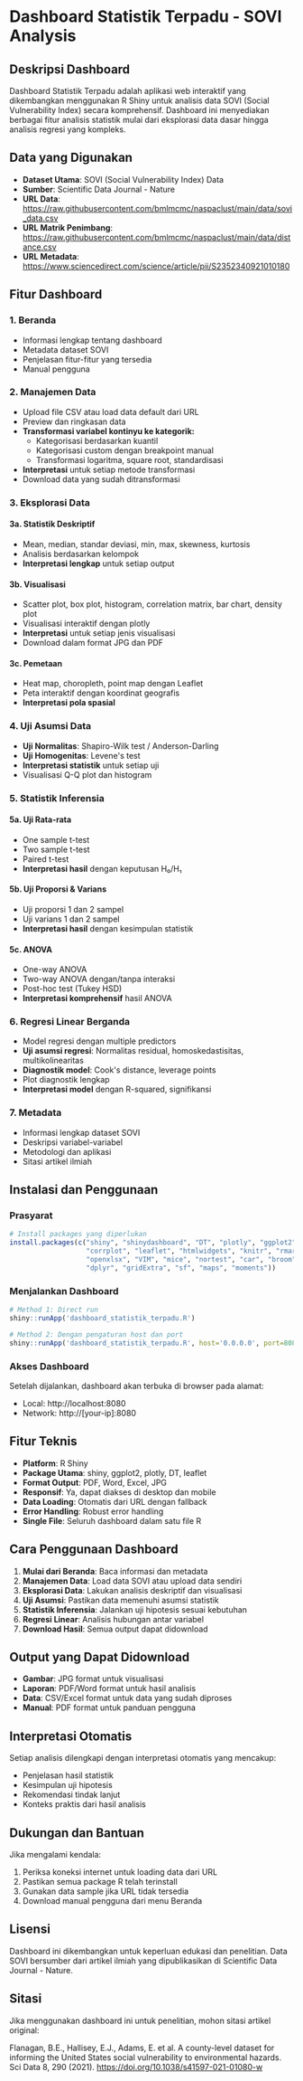# Dashboard Statistik Terpadu - SOVI Analysis

## Deskripsi Dashboard

Dashboard Statistik Terpadu adalah aplikasi web interaktif yang dikembangkan menggunakan R Shiny untuk analisis data SOVI (Social Vulnerability Index) secara komprehensif. Dashboard ini menyediakan berbagai fitur analisis statistik mulai dari eksplorasi data dasar hingga analisis regresi yang kompleks.

## Data yang Digunakan

- **Dataset Utama**: SOVI (Social Vulnerability Index) Data
- **Sumber**: Scientific Data Journal - Nature
- **URL Data**: https://raw.githubusercontent.com/bmlmcmc/naspaclust/main/data/sovi_data.csv
- **URL Matrik Penimbang**: https://raw.githubusercontent.com/bmlmcmc/naspaclust/main/data/distance.csv
- **URL Metadata**: https://www.sciencedirect.com/science/article/pii/S2352340921010180

## Fitur Dashboard

### 1. Beranda
- Informasi lengkap tentang dashboard
- Metadata dataset SOVI
- Penjelasan fitur-fitur yang tersedia
- Manual pengguna

### 2. Manajemen Data
- Upload file CSV atau load data default dari URL
- Preview dan ringkasan data
- **Transformasi variabel kontinyu ke kategorik:**
  - Kategorisasi berdasarkan kuantil
  - Kategorisasi custom dengan breakpoint manual
  - Transformasi logaritma, square root, standardisasi
- **Interpretasi** untuk setiap metode transformasi
- Download data yang sudah ditransformasi

### 3. Eksplorasi Data

#### 3a. Statistik Deskriptif
- Mean, median, standar deviasi, min, max, skewness, kurtosis
- Analisis berdasarkan kelompok
- **Interpretasi lengkap** untuk setiap output

#### 3b. Visualisasi
- Scatter plot, box plot, histogram, correlation matrix, bar chart, density plot
- Visualisasi interaktif dengan plotly
- **Interpretasi** untuk setiap jenis visualisasi
- Download dalam format JPG dan PDF

#### 3c. Pemetaan
- Heat map, choropleth, point map dengan Leaflet
- Peta interaktif dengan koordinat geografis
- **Interpretasi pola spasial**

### 4. Uji Asumsi Data
- **Uji Normalitas**: Shapiro-Wilk test / Anderson-Darling
- **Uji Homogenitas**: Levene's test
- **Interpretasi statistik** untuk setiap uji
- Visualisasi Q-Q plot dan histogram

### 5. Statistik Inferensia

#### 5a. Uji Rata-rata
- One sample t-test
- Two sample t-test
- Paired t-test
- **Interpretasi hasil** dengan keputusan H₀/H₁

#### 5b. Uji Proporsi & Varians
- Uji proporsi 1 dan 2 sampel
- Uji varians 1 dan 2 sampel
- **Interpretasi hasil** dengan kesimpulan statistik

#### 5c. ANOVA
- One-way ANOVA
- Two-way ANOVA dengan/tanpa interaksi
- Post-hoc test (Tukey HSD)
- **Interpretasi komprehensif** hasil ANOVA

### 6. Regresi Linear Berganda
- Model regresi dengan multiple predictors
- **Uji asumsi regresi**: Normalitas residual, homoskedastisitas, multikolinearitas
- **Diagnostik model**: Cook's distance, leverage points
- Plot diagnostik lengkap
- **Interpretasi model** dengan R-squared, signifikansi

### 7. Metadata
- Informasi lengkap dataset SOVI
- Deskripsi variabel-variabel
- Metodologi dan aplikasi
- Sitasi artikel ilmiah

## Instalasi dan Penggunaan

### Prasyarat
```r
# Install packages yang diperlukan
install.packages(c("shiny", "shinydashboard", "DT", "plotly", "ggplot2", 
                   "corrplot", "leaflet", "htmlwidgets", "knitr", "rmarkdown", 
                   "openxlsx", "VIM", "mice", "nortest", "car", "broom", 
                   "dplyr", "gridExtra", "sf", "maps", "moments"))
```

### Menjalankan Dashboard
```r
# Method 1: Direct run
shiny::runApp('dashboard_statistik_terpadu.R')

# Method 2: Dengan pengaturan host dan port
shiny::runApp('dashboard_statistik_terpadu.R', host='0.0.0.0', port=8080)
```

### Akses Dashboard
Setelah dijalankan, dashboard akan terbuka di browser pada alamat:
- Local: http://localhost:8080
- Network: http://[your-ip]:8080

## Fitur Teknis

- **Platform**: R Shiny
- **Package Utama**: shiny, ggplot2, plotly, DT, leaflet
- **Format Output**: PDF, Word, Excel, JPG
- **Responsif**: Ya, dapat diakses di desktop dan mobile
- **Data Loading**: Otomatis dari URL dengan fallback
- **Error Handling**: Robust error handling
- **Single File**: Seluruh dashboard dalam satu file R

## Cara Penggunaan Dashboard

1. **Mulai dari Beranda**: Baca informasi dan metadata
2. **Manajemen Data**: Load data SOVI atau upload data sendiri
3. **Eksplorasi Data**: Lakukan analisis deskriptif dan visualisasi
4. **Uji Asumsi**: Pastikan data memenuhi asumsi statistik
5. **Statistik Inferensia**: Jalankan uji hipotesis sesuai kebutuhan
6. **Regresi Linear**: Analisis hubungan antar variabel
7. **Download Hasil**: Semua output dapat didownload

## Output yang Dapat Didownload

- **Gambar**: JPG format untuk visualisasi
- **Laporan**: PDF/Word format untuk hasil analisis
- **Data**: CSV/Excel format untuk data yang sudah diproses
- **Manual**: PDF format untuk panduan pengguna

## Interpretasi Otomatis

Setiap analisis dilengkapi dengan interpretasi otomatis yang mencakup:
- Penjelasan hasil statistik
- Kesimpulan uji hipotesis
- Rekomendasi tindak lanjut
- Konteks praktis dari hasil analisis

## Dukungan dan Bantuan

Jika mengalami kendala:
1. Periksa koneksi internet untuk loading data dari URL
2. Pastikan semua package R telah terinstall
3. Gunakan data sample jika URL tidak tersedia
4. Download manual pengguna dari menu Beranda

## Lisensi

Dashboard ini dikembangkan untuk keperluan edukasi dan penelitian. Data SOVI bersumber dari artikel ilmiah yang dipublikasikan di Scientific Data Journal - Nature.

## Sitasi

Jika menggunakan dashboard ini untuk penelitian, mohon sitasi artikel original:

Flanagan, B.E., Hallisey, E.J., Adams, E. et al. A county-level dataset for informing the United States social vulnerability to environmental hazards. Sci Data 8, 290 (2021). https://doi.org/10.1038/s41597-021-01080-w
